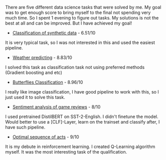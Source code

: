 There are five different data science tasks that were solved by me.
My goal was to get enough score to bring myself to the final not spending very much time.
So I spent 1 evening to figure out tasks. My solutions is not the best at all and can be improved. But I have achieved my goal!

* [Classification of synthetic data](./synthetic_classification/synthetic.ipynb) - 6.51/10

It is very typical task, so I was not interested in this and used the easiest pipeline.
* [Weather predicting](./weather%20predicting/weather_predicting.ipynb) - 8.83/10

I solved this task as classification task not using preferred methods (Gradient boosting and etc)
* [Butterflies Classification](./butterflies/butterflies.ipynb) - 8.96/10

I really like image classification, I have good pipeline to work with this, so I just used it to solve this task.
* [Sentiment analysis of game reviews](./games/choiseofthegame.ipynb) - 8/10

I used pretrained DistilBERT on SST-2-English. I didn't finetune the model. Would better to use a [CLF]-Layer, learn on the trainset and classify after, I have such pipeline.
* [Optimal sequence of acts](./switching_with_reinforcement_bachelors/switching_with_reinforcement_bachelors.ipynb) - 9/10

It is my debute in reinforcement learning. I created Q-Learning algorithm myself. It was the most interesting task of the qualification.
